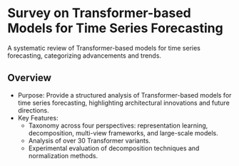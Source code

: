 # Survey on Transformer-based Models for Time Series Forecasting
A systematic review of Transformer-based models for time series forecasting, categorizing advancements and trends.

## Overview
- Purpose: Provide a structured analysis of Transformer-based models for time series forecasting, highlighting architectural innovations and future directions.
- Key Features:
  - Taxonomy across four perspectives: representation learning, decomposition, multi-view frameworks, and large-scale models.
  - Analysis of over 30 Transformer variants.
  - Experimental evaluation of decomposition techniques and normalization methods.
